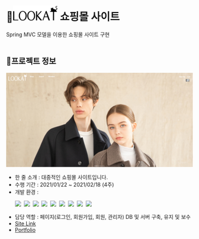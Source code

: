 # :large_orange_diamond:<a href="http://jiddang.cafe24.com/" target="_blank" ><img src="img/logo_black.png" width="120" height="40" /></a> 쇼핑몰 사이트 
Spring MVC 모델을 이용한 쇼핑몰 사이트 구현 
<br /><br />
## :small_orange_diamond:프로젝트 정보
[![lookat](img/lookat.png)](http://jiddang.cafe24.com/)
<ul>
    <li>한 줄 소개 : 대중적인 쇼핑몰 사이트입니다.</li>
    <li>수행 기간 : 2021/01/22 ~ 2021/02/18 (4주)</li>
    <li>
        개발 환경 :
        <p>
            <img src="https://img.shields.io/badge/-Spring-green?logo=Spring&logoColor=white&style=for-the-badge"/>&nbsp;
            <img src="https://img.shields.io/badge/-Java-008C8C?logo=Java&logoColor=white&style=for-the-badge"/>&nbsp;
            <img src="https://img.shields.io/badge/-JavaScript-yellow?logo=JavaScript&logoColor=white&style=for-the-badge"/>&nbsp;
            <img src="https://img.shields.io/badge/-jQuery-0078FF?logo=jQuery&logoColor=white&style=for-the-badge"/>&nbsp;
            <img src="https://img.shields.io/badge/-HTML5-red?logo=HTML5&logoColor=white&style=for-the-badge"/>&nbsp;
            <img src="https://img.shields.io/badge/-CSS3-blue?logo=CSS3&logoColor=white&style=for-the-badge"/>&nbsp;
            <img src="https://img.shields.io/badge/-Bootstrap 4-purple?logo=Bootstrap&logoColor=white&style=for-the-badge"/>&nbsp;
            <img src="https://img.shields.io/badge/-Oracle-FF3232?logo=Oracle&logoColor=white&style=for-the-badge"/>&nbsp;
            <img src="https://img.shields.io/badge/-MySQL-orange?logo=MySQL&logoColor=white&style=for-the-badge"/>
        </p>
    </li>
    <li>담당 역할 : 페이지(로그인, 회원가입, 회원, 관리자) DB 및 서버 구축, 유지 및 보수</li>
    <li><a href="http://jiddang.cafe24.com/">Site Link</a></li>
    <li><a href="https://www.notion.so/LOOKAT-ec5e3ec9d2624501b9f395990f13fa38">Portfolio</a></li>
</ul>
